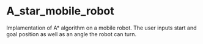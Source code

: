 # A_star_mobile_robot
Implamentation of A* algorithm on a mobile robot. The user inputs start and goal position as well as an angle the robot can turn.
